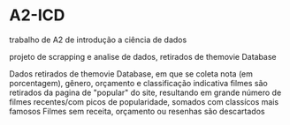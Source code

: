 # A2-ICD
trabalho de A2 de introdução a ciência de dados

projeto de scrapping e analise de dados, retirados de themovie Database

Dados retirados de themovie Database, em que se coleta nota (em porcentagem), gênero, orçamento e classificação indicativa filmes são retirados da pagina de "popular" do site, resultando em grande número de filmes recentes/com picos de popularidade, somados com classícos mais famosos Filmes sem receita, orçamento ou resenhas são descartados

